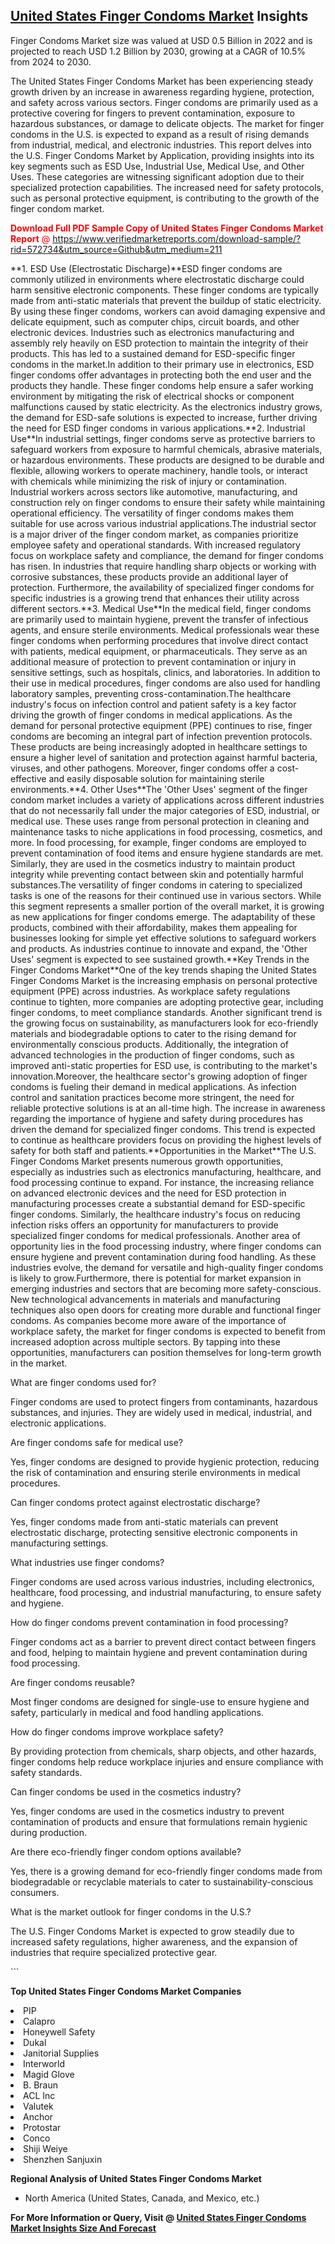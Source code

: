 <h2><a href="https://www.verifiedmarketreports.com/download-sample/?rid=572734&amp;utm_source=Github&amp;utm_medium=211" target="_blank">United States Finger Condoms Market</a> Insights</h2><p>Finger Condoms Market size was valued at USD 0.5 Billion in 2022 and is projected to reach USD 1.2 Billion by 2030, growing at a CAGR of 10.5% from 2024 to 2030.</p><p><p>The United States Finger Condoms Market has been experiencing steady growth driven by an increase in awareness regarding hygiene, protection, and safety across various sectors. Finger condoms are primarily used as a protective covering for fingers to prevent contamination, exposure to hazardous substances, or damage to delicate objects. The market for finger condoms in the U.S. is expected to expand as a result of rising demands from industrial, medical, and electronic industries. This report delves into the U.S. Finger Condoms Market by Application, providing insights into its key segments such as ESD Use, Industrial Use, Medical Use, and Other Uses. These categories are witnessing significant adoption due to their specialized protection capabilities. The increased need for safety protocols, such as personal protective equipment, is contributing to the growth of the finger condom market. <p><span class=""><span style="color: #ff0000;"><strong>Download Full PDF Sample Copy of United States Finger Condoms Market Report</strong> @ </span><a href="https://www.verifiedmarketreports.com/download-sample/?rid=572734&amp;utm_source=Github&amp;utm_medium=211" target="_blank">https://www.verifiedmarketreports.com/download-sample/?rid=572734&amp;utm_source=Github&amp;utm_medium=211</a></span></p>**1. ESD Use (Electrostatic Discharge)**ESD finger condoms are commonly utilized in environments where electrostatic discharge could harm sensitive electronic components. These finger condoms are typically made from anti-static materials that prevent the buildup of static electricity. By using these finger condoms, workers can avoid damaging expensive and delicate equipment, such as computer chips, circuit boards, and other electronic devices. Industries such as electronics manufacturing and assembly rely heavily on ESD protection to maintain the integrity of their products. This has led to a sustained demand for ESD-specific finger condoms in the market.In addition to their primary use in electronics, ESD finger condoms offer advantages in protecting both the end user and the products they handle. These finger condoms help ensure a safer working environment by mitigating the risk of electrical shocks or component malfunctions caused by static electricity. As the electronics industry grows, the demand for ESD-safe solutions is expected to increase, further driving the need for ESD finger condoms in various applications.**2. Industrial Use**In industrial settings, finger condoms serve as protective barriers to safeguard workers from exposure to harmful chemicals, abrasive materials, or hazardous environments. These products are designed to be durable and flexible, allowing workers to operate machinery, handle tools, or interact with chemicals while minimizing the risk of injury or contamination. Industrial workers across sectors like automotive, manufacturing, and construction rely on finger condoms to ensure their safety while maintaining operational efficiency. The versatility of finger condoms makes them suitable for use across various industrial applications.The industrial sector is a major driver of the finger condom market, as companies prioritize employee safety and operational standards. With increased regulatory focus on workplace safety and compliance, the demand for finger condoms has risen. In industries that require handling sharp objects or working with corrosive substances, these products provide an additional layer of protection. Furthermore, the availability of specialized finger condoms for specific industries is a growing trend that enhances their utility across different sectors.**3. Medical Use**In the medical field, finger condoms are primarily used to maintain hygiene, prevent the transfer of infectious agents, and ensure sterile environments. Medical professionals wear these finger condoms when performing procedures that involve direct contact with patients, medical equipment, or pharmaceuticals. They serve as an additional measure of protection to prevent contamination or injury in sensitive settings, such as hospitals, clinics, and laboratories. In addition to their use in medical procedures, finger condoms are also used for handling laboratory samples, preventing cross-contamination.The healthcare industry's focus on infection control and patient safety is a key factor driving the growth of finger condoms in medical applications. As the demand for personal protective equipment (PPE) continues to rise, finger condoms are becoming an integral part of infection prevention protocols. These products are being increasingly adopted in healthcare settings to ensure a higher level of sanitation and protection against harmful bacteria, viruses, and other pathogens. Moreover, finger condoms offer a cost-effective and easily disposable solution for maintaining sterile environments.**4. Other Uses**The 'Other Uses' segment of the finger condom market includes a variety of applications across different industries that do not necessarily fall under the major categories of ESD, industrial, or medical use. These uses range from personal protection in cleaning and maintenance tasks to niche applications in food processing, cosmetics, and more. In food processing, for example, finger condoms are employed to prevent contamination of food items and ensure hygiene standards are met. Similarly, they are used in the cosmetics industry to maintain product integrity while preventing contact between skin and potentially harmful substances.The versatility of finger condoms in catering to specialized tasks is one of the reasons for their continued use in various sectors. While this segment represents a smaller portion of the overall market, it is growing as new applications for finger condoms emerge. The adaptability of these products, combined with their affordability, makes them appealing for businesses looking for simple yet effective solutions to safeguard workers and products. As industries continue to innovate and expand, the 'Other Uses' segment is expected to see sustained growth.**Key Trends in the Finger Condoms Market**One of the key trends shaping the United States Finger Condoms Market is the increasing emphasis on personal protective equipment (PPE) across industries. As workplace safety regulations continue to tighten, more companies are adopting protective gear, including finger condoms, to meet compliance standards. Another significant trend is the growing focus on sustainability, as manufacturers look for eco-friendly materials and biodegradable options to cater to the rising demand for environmentally conscious products. Additionally, the integration of advanced technologies in the production of finger condoms, such as improved anti-static properties for ESD use, is contributing to the market's innovation.Moreover, the healthcare sector's growing adoption of finger condoms is fueling their demand in medical applications. As infection control and sanitation practices become more stringent, the need for reliable protective solutions is at an all-time high. The increase in awareness regarding the importance of hygiene and safety during procedures has driven the demand for specialized finger condoms. This trend is expected to continue as healthcare providers focus on providing the highest levels of safety for both staff and patients.**Opportunities in the Market**The U.S. Finger Condoms Market presents numerous growth opportunities, especially as industries such as electronics manufacturing, healthcare, and food processing continue to expand. For instance, the increasing reliance on advanced electronic devices and the need for ESD protection in manufacturing processes create a substantial demand for ESD-specific finger condoms. Similarly, the healthcare industry's focus on reducing infection risks offers an opportunity for manufacturers to provide specialized finger condoms for medical professionals. Another area of opportunity lies in the food processing industry, where finger condoms can ensure hygiene and prevent contamination during food handling. As these industries evolve, the demand for versatile and high-quality finger condoms is likely to grow.Furthermore, there is potential for market expansion in emerging industries and sectors that are becoming more safety-conscious. New technological advancements in materials and manufacturing techniques also open doors for creating more durable and functional finger condoms. As companies become more aware of the importance of workplace safety, the market for finger condoms is expected to benefit from increased adoption across multiple sectors. By tapping into these opportunities, manufacturers can position themselves for long-term growth in the market.<p>What are finger condoms used for?</p><p>Finger condoms are used to protect fingers from contaminants, hazardous substances, and injuries. They are widely used in medical, industrial, and electronic applications.</p><p>Are finger condoms safe for medical use?</p><p>Yes, finger condoms are designed to provide hygienic protection, reducing the risk of contamination and ensuring sterile environments in medical procedures.</p><p>Can finger condoms protect against electrostatic discharge?</p><p>Yes, finger condoms made from anti-static materials can prevent electrostatic discharge, protecting sensitive electronic components in manufacturing settings.</p><p>What industries use finger condoms?</p><p>Finger condoms are used across various industries, including electronics, healthcare, food processing, and industrial manufacturing, to ensure safety and hygiene.</p><p>How do finger condoms prevent contamination in food processing?</p><p>Finger condoms act as a barrier to prevent direct contact between fingers and food, helping to maintain hygiene and prevent contamination during food processing.</p><p>Are finger condoms reusable?</p><p>Most finger condoms are designed for single-use to ensure hygiene and safety, particularly in medical and food handling applications.</p><p>How do finger condoms improve workplace safety?</p><p>By providing protection from chemicals, sharp objects, and other hazards, finger condoms help reduce workplace injuries and ensure compliance with safety standards.</p><p>Can finger condoms be used in the cosmetics industry?</p><p>Yes, finger condoms are used in the cosmetics industry to prevent contamination of products and ensure that formulations remain hygienic during production.</p><p>Are there eco-friendly finger condom options available?</p><p>Yes, there is a growing demand for eco-friendly finger condoms made from biodegradable or recyclable materials to cater to sustainability-conscious consumers.</p><p>What is the market outlook for finger condoms in the U.S.?</p><p>The U.S. Finger Condoms Market is expected to grow steadily due to increased safety regulations, higher awareness, and the expansion of industries that require specialized protective gear.</p>```</p><p><strong>Top United States Finger Condoms Market Companies</strong></p><div data-test-id=""><p><li>PIP</li><li> Calapro</li><li> Honeywell Safety</li><li> Dukal</li><li> Janitorial Supplies</li><li> Interworld</li><li> Magid Glove</li><li> B. Braun</li><li> ACL Inc</li><li> Valutek</li><li> Anchor</li><li> Protostar</li><li> Conco</li><li> Shiji Weiye</li><li> Shenzhen Sanjuxin</li></p><div><strong>Regional Analysis of&nbsp;United States Finger Condoms Market</strong></div><ul><li dir="ltr"><p dir="ltr">North America&nbsp;(United States, Canada, and Mexico, etc.)</p></li></ul><p><strong>For More Information or Query, Visit @&nbsp;</strong><strong><a href="https://www.verifiedmarketreports.com/product/finger-condoms-market/?utm_source=Github&amp;utm_medium=211" target="_blank">United States Finger Condoms Market Insights Size And Forecast</a></strong></p></div>
